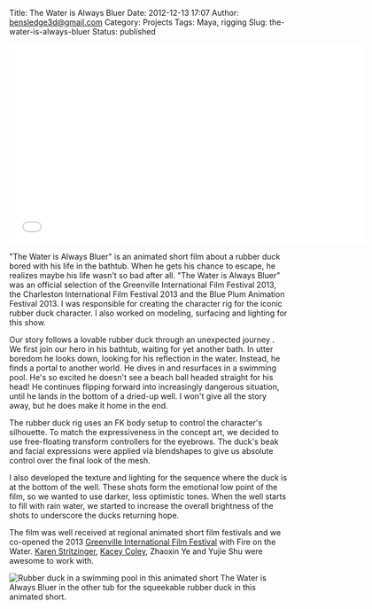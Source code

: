Title: The Water is Always Bluer
Date: 2012-12-13 17:07
Author: bensledge3d@gmail.com
Category: Projects
Tags: Maya, rigging
Slug: the-water-is-always-bluer
Status: published

<iframe src="//player.vimeo.com/video/87529289" height="361" width="642" allowfullscreen frameborder="0"></iframe>

"The Water is Always Bluer" is an animated short film about a rubber
duck bored with his life in the bathtub. When he gets his chance to
escape, he realizes maybe his life wasn't so bad after all. "The Water
is Always Bluer" was an official selection of the Greenville
International Film Festival 2013, the Charleston International Film
Festival 2013 and the Blue Plum Animation Festival 2013. I was
responsible for creating the character rig for the iconic rubber duck
character. I also worked on modeling, surfacing and lighting for this
show.

Our story follows a lovable rubber duck through an unexpected journey .
We first join our hero in his bathtub, waiting for yet another bath. In
utter boredom he looks down, looking for his reflection in the water.
Instead, he finds a portal to another world. He dives in and resurfaces
in a swimming pool. He's so excited he doesn't see a beach ball headed
straight for his head! He continues flipping forward into increasingly
dangerous situation, until he lands in the bottom of a dried-up well. I
won't give all the story away, but he does make it home in the end.

The rubber duck rig uses an FK body setup to control the character's
silhouette. To match the expressiveness in the concept art, we decided
to use free-floating transform controllers for the eyebrows. The duck's beak and
facial expressions were applied via blendshapes to give us absolute
control over the final look of the mesh.

I also developed the texture and lighting for the sequence where the
duck is at the bottom of the well. These shots form the emotional low
point of the film, so we wanted to use darker, less optimistic tones.
When the well starts to fill with rain water, we started to increase the
overall brightness of the shots to underscore the ducks returning hope.

The film was well received at regional animated short film festivals and
we co-opened the 2013 [Greenville International Film
Festival](http://www.gviff.org/) with Fire on the Water. [Karen
Stritzinger](http://karenstritz.com/), [Kacey
Coley](http://kaceycoley.com/), Zhaoxin Ye and Yujie Shu were awesome to
work with.

![Rubber duck in a swimming pool in this animated short]({filename}/images/rubberDucky.png)
The Water is Always Bluer in the other tub for the squeekable rubber
duck in this animated short.
